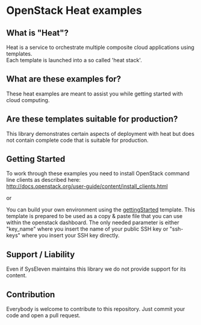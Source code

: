 # OpenStack Heat examples

## What is "Heat"?
Heat is a service to orchestrate multiple composite cloud applications using templates.  
Each template is launched into a so called 'heat stack'.

## What are these examples for?
These heat examples are meant to assist you while getting started with cloud computing.

## Are these templates suitable for production?
This library demonstrates certain aspects of deployment with heat but does not contain complete code that is suitable for production.

## Getting Started
To work through these examples you need to install OpenStack command line clients as described here:  
http://docs.openstack.org/user-guide/content/install_clients.html

or 

You can build your own environment using the [gettingStarted](gettingStarted/README.md) template.
This template is prepared to be used as a copy & paste file that you can use within the openstack dashboard. The only needed parameter is either "key_name" where you insert the name of your public SSH key or "ssh-keys" where you insert your SSH key directly.

## Support / Liability
Even if SysEleven maintains this library we do not provide support for its content.

## Contribution
Everybody is welcome to contribute to this repository. Just commit your code and open a pull request.